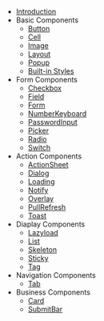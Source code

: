 <!-- docs/_sidebar.md -->
- [Introduction](/)
- Basic Components
  - [Button](components/button.md)
  - [Cell](components/cell.md)
  - [Image](components/img.md)
  - [Layout](components/layout.md)
  - [Popup](components/popup.md)
  - [Built-in Styles](components/styles.md)
- Form Components
  - [Checkbox](components/checkbox.md)
  - [Field](components/field.md)
  - [Form](components/form.md)
  - [NumberKeyboard](components/number-keyboard.md)
  - [PasswordInput](components/password-input.md)
  - [Picker](components/picker.md)
  - [Radio](components/radio.md)
  - [Switch](components/switch.md)
- Action Components
  - [ActionSheet](components/action-sheet.md)
  - [Dialog](components/dialog.md)
  - [Loading](components/loading.md)
  - [Notify](components/notify.md)
  - [Overlay](components/overlay.md)
  - [PullRefresh](components/pull-refresh.md)
  - [Toast](components/toast.md)
- Diaplay Components
  - [Lazyload](components/lazyload.md)
  - [List](components/list.md)
  - [Skeleton](components/skeleton.md)
  - [Sticky](components/sticky.md)
  - [Tag](components/tag.md)
- Navigation Components
  - [Tab](components/tab.md)
- Business Components
  - [Card](components/card.md)
  - [SubmitBar](components/submit-bar.md)
